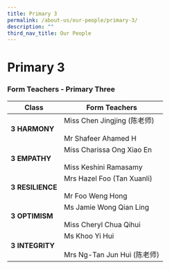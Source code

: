 ```yaml
---
title: Primary 3
permalink: /about-us/our-people/primary-3/
description: ""
third_nav_title: Our People
---
```

# **Primary 3**

### Form Teachers - Primary Three

| **Class** 	| Form Teachers 	|
|---	|---	|
| **3 HARMONY** 	| Miss Chen Jingjing (陈老师)<br>    <br>Mr Shafeer Ahamed H 	|
| **3 EMPATHY** 	| Miss Charissa Ong Xiao En<br>   <br>Miss Keshini Ramasamy  	|
| **3 RESILIENCE** 	| Mrs Hazel Foo (Tan Xuanli) <br>     <br>Mr Foo Weng Hong   	|
| **3 OPTIMISM** 	| Ms Jamie Wong Qian Ling<br><br>Miss Cheryl Chua Qihui	|
| **3 INTEGRITY** 	|Ms Khoo Yi Hui<br><br>Mrs Ng-Tan Jun Hui (陈老师) 	|